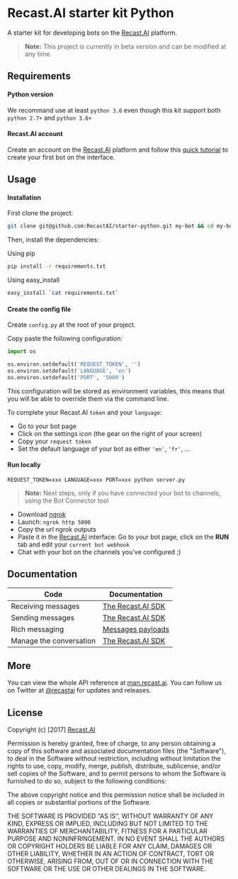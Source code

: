 # Recast.AI starter kit Python

A starter kit for developing bots on the [Recast.AI](https://recast.ai) platform.

> **Note:** This project is currently in beta version and can be modified at any time.

## Requirements

#### Python version

We recommand use at least `python 3.6` even though this kit support both `python 2.7+` and `python 3.6+`


#### Recast.AI account

Create an account on the [Recast.AI](https://recast.ai) platform and follow this [quick tutorial](https://recast.ai/gettingstarted) to create your first bot on the interface.

## Usage

#### Installation

First clone the project:
```bash
git clone git@github.com:RecastAI/starter-python.git my-bot && cd my-bot
```

Then, install the dependencies:

Using pip
```bash
pip install -r requirements.txt
```

Using easy\_install
```bash
easy_install `cat requirements.txt`
```


#### Create the config file

Create `config.py` at the root of your project.

Copy paste the following configuration:

```python
import os

os.environ.setdefault('REQUEST_TOKEN', '')
os.environ.setdefault('LANGUAGE', 'en')
os.environ.setdefault('PORT', '5000')
```

This configuration will be stored as environment variables, this means that you will be able to override them via the command line.

To complete your Recast.AI `token` and your `language`:

- Go to your bot page
- Click on the settings icon (the gear on the right of your screen)
- Copy your `request token`
- Set the default language of your bot as either `'en'`, `'fr'`, ...


#### Run locally

`REQUEST_TOKEN=xxx LANGUAGE=xxx PORT=xxx python server.py`

> **Note:** Next steps, only if you have connected your bot to channels, using the Bot Connector tool

- Download [ngrok](https://ngrok.com/)
- Launch: `ngrok http 5000`
- Copy the url ngrok outputs
- Paste it in the [Recast.AI](https://recast.ai) interface: Go to your bot page, click on the **RUN** tab and edit your `current bot webhook`
- Chat with your bot on the channels you've configured ;)


## Documentation

Code | Documentation
------------ | -------------
Receiving messages | [The Recast.AI SDK](https://github.com/RecastAI/SDK-Python/wiki/03-Receive-and-send-messages)
Sending messages | [The Recast.AI SDK](https://github.com/RecastAI/SDK-Python/wiki/03-Receive-and-send-messages)
Rich messaging | [Messages payloads](https://github.com/RecastAI/SDK-Python/wiki/04-Message-payload)
Manage the conversation | [The Recast.AI SDK](https://github.com/RecastAI/SDK-Python/wiki/02-Manage-conversation)


## More

You can view the whole API reference at [man.recast.ai](https://man.recast.ai).
You can follow us on Twitter at [@recastai](https://twitter.com/recastai) for updates and releases.


## License

Copyright (c) [2017] [Recast.AI](https://recast.ai)

Permission is hereby granted, free of charge, to any person obtaining a copy
of this software and associated documentation files (the "Software"), to deal
in the Software without restriction, including without limitation the rights
to use, copy, modify, merge, publish, distribute, sublicense, and/or sell
copies of the Software, and to permit persons to whom the Software is
furnished to do so, subject to the following conditions:

The above copyright notice and this permission notice shall be included in all
copies or substantial portions of the Software.

THE SOFTWARE IS PROVIDED "AS IS", WITHOUT WARRANTY OF ANY KIND, EXPRESS OR
IMPLIED, INCLUDING BUT NOT LIMITED TO THE WARRANTIES OF MERCHANTABILITY,
FITNESS FOR A PARTICULAR PURPOSE AND NONINFRINGEMENT. IN NO EVENT SHALL THE
AUTHORS OR COPYRIGHT HOLDERS BE LIABLE FOR ANY CLAIM, DAMAGES OR OTHER
LIABILITY, WHETHER IN AN ACTION OF CONTRACT, TORT OR OTHERWISE, ARISING FROM,
OUT OF OR IN CONNECTION WITH THE SOFTWARE OR THE USE OR OTHER DEALINGS IN THE
SOFTWARE.
